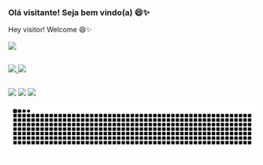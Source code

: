 ### Olá visitante! Seja bem vindo(a) 😄✨
Hey visitor! Welcome 😄✨

<!--
**Bucaneiradill/Bucaneiradill** is a ✨ _special_ ✨ repository because its `README.md` (this file) appears on your GitHub profile.

Here are some ideas to get you started:

- 🔭 I’m currently working on ...
- 🌱 I’m currently learning ...
- 👯 I’m looking to collaborate on ...
- 🤔 I’m looking for help with ...
- 💬 Ask me about ...
- 📫 How to reach me: ...
- 😄 Pronouns: ...
- ⚡ Fun fact: ...
-->

<div>
  
</div>
  <img align="center" height="550em" src="https://media1.giphy.com/media/9LZTcawH3mc8V2oUqk/giphy.gif?cid=ecf05e475p1h46ij5zcs4f41gssyh321w0k6ro45lddmtkmi&rid=giphy.gif&ct=g"/>
<div>
  
  ##
  
  <a href="https://github.com/rafaballerini">
  <img height="160em" src="https://github-readme-stats.vercel.app/api?username=Bucaneiradill&show_icons=true&theme=radical&include_all_commits=true&count_private=true"/>
  <img height="160em" src="https://github-readme-stats.vercel.app/api/top-langs/?username=Bucaneiradill&layout=compact&langs_count=7&theme=radical"/>
</div>
  
  ##
 
<div> 
  <a href="https://twitter.com/Bucaneira_Dill" target="_blank"><img src="https://img.shields.io/badge/-Twitter-%FF1D9BF0?style=for-the-badge&logo=twitter&logoColor=white" target="_blank"></a>
  <a href="https://www.instagram.com/lolavsworld" target="_blank"><img src="https://img.shields.io/badge/-Instagram-%FFC131A6?style=for-the-badge&logo=instagram&logoColor=white" target="_blank"></a>
  <a href="https://www.linkedin.com/in/oliveira-heloisa" target="_blank"><img src="https://img.shields.io/badge/-LinkedIn-%FF0A66C2?style=for-the-badge&logo=linkedin&logoColor=white" target="_blank"></a> 
 
  ![Snake animation](https://github.com/Bucaneiradill/Bucaneiradill/blob/output/github-contribution-grid-snake.svg)
 
</div>

